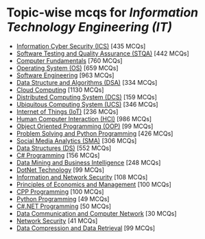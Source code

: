 # Topic-wise mcqs for *Information Technology Engineering (IT)*

- [Information Cyber Security \(ICS\)](https://mcqmate.com/topic/information-cyber-security) [435 MCQs]
- [Software Testing and Quality Assurance \(STQA\)](https://mcqmate.com/topic/software-testing-quality-assurance) [442 MCQs]
- [Computer Fundamentals](https://mcqmate.com/topic/computer-fundamentals) [760 MCQs]
- [Operating System \(OS\)](https://mcqmate.com/topic/operating-system) [659 MCQs]
- [Software Engineering](https://mcqmate.com/topic/software-engineering) [963 MCQs]
- [Data Structure and Algorithms \(DSA\)](https://mcqmate.com/topic/data-structure-and-algorithms) [334 MCQs]
- [Cloud Computing](https://mcqmate.com/topic/cloud-computing) [1130 MCQs]
- [Distributed Computing System \(DCS\)](https://mcqmate.com/topic/distributed-computing-system) [159 MCQs]
- [Ubiquitous Computing System \(UCS\)](https://mcqmate.com/topic/ubiquitous-computing-system) [346 MCQs]
- [Internet of Things \(IoT\)](https://mcqmate.com/topic/internet-of-things) [236 MCQs]
- [Human Computer Interaction \(HCI\)](https://mcqmate.com/topic/human-computer-interaction) [986 MCQs]
- [Object Oriented Programming \(OOP\)](https://mcqmate.com/topic/object-oriented-programming) [99 MCQs]
- [Problem Solving and Python Programming](https://mcqmate.com/topic/problem-solving-and-python-programming) [426 MCQs]
- [Social Media Analytics \(SMA\)](https://mcqmate.com/topic/social-media-analytics) [306 MCQs]
- [Data Structures \(DS\)](https://mcqmate.com/topic/data-structures) [552 MCQs]
- [C\# Programming](https://mcqmate.com/topic/c-programming) [156 MCQs]
- [Data Mining and Business Intelligence](https://mcqmate.com/topic/data-mining-and-business-intelligence) [248 MCQs]
- [DotNet Technology](https://mcqmate.com/topic/dotnet-technology) [99 MCQs]
- [Information and Network Security](https://mcqmate.com/topic/information-and-network-security) [108 MCQs]
- [Principles of Economics and Management](https://mcqmate.com/topic/principles-of-economics-and-management) [100 MCQs]
- [CPP Programming](https://mcqmate.com/topic/cpp-programming) [100 MCQs]
- [Python Programming](https://mcqmate.com/topic/python-programming) [49 MCQs]
- [C\#\.NET Programming](https://mcqmate.com/topic/cnet-programming) [50 MCQs]
- [Data Communication and Computer Network](https://mcqmate.com/topic/data-communication-and-computer-network) [30 MCQs]
- [Network Security](https://mcqmate.com/topic/network-security) [41 MCQs]
- [Data Compression and Data Retrieval](https://mcqmate.com/topic/data-compression-and-data-retrieval) [99 MCQs]
